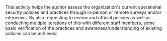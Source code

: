 This activity helps the auditor assess the organization's current operational security policies and practices through in-person or remote surveys and/or interviews. By also requesting to review and official policies as well as conducting multiple iterations of this with different staff members, some basic verification of the practices and awareness/understanding of existing policies can be achieved
